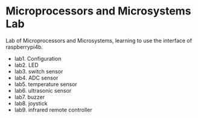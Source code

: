 # Microprocessors and Microsystems Lab

Lab of Microprocessors and Microsystems, learning to use the interface of raspberrypi4b.

- lab1. Configuration
- lab2. LED
- lab3. switch sensor
- lab4. ADC sensor
- lab5. temperature sensor
- lab6. ultrasonic sensor
- lab7. buzzer
- lab8. joystick
- lab9. infrared remote controller
